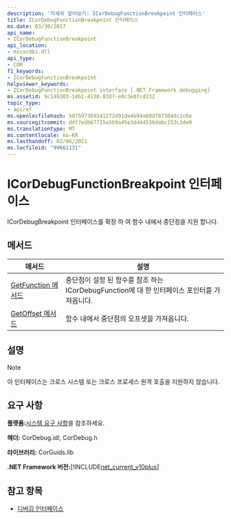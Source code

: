 ```yaml
---
description: '자세히 알아보기: ICorDebugFunctionBreakpoint 인터페이스'
title: ICorDebugFunctionBreakpoint 인터페이스
ms.date: 03/30/2017
api_name:
- ICorDebugFunctionBreakpoint
api_location:
- mscordbi.dll
api_type:
- COM
f1_keywords:
- ICorDebugFunctionBreakpoint
helpviewer_keywords:
- ICorDebugFunctionBreakpoint interface [.NET Framework debugging]
ms.assetid: 9c149303-14b1-4138-83d7-e8c3e0fcd332
topic_type:
- apiref
ms.openlocfilehash: 5d7597369241272d91de4b94a60d787304dc1c6e
ms.sourcegitcommit: ddf7edb67715a5b9a45e3dd44536dabc153c1de0
ms.translationtype: MT
ms.contentlocale: ko-KR
ms.lasthandoff: 02/06/2021
ms.locfileid: "99661131"
---
```

# <a name="icordebugfunctionbreakpoint-interface"></a>ICorDebugFunctionBreakpoint 인터페이스

ICorDebugBreakpoint 인터페이스를 확장 하 여 함수 내에서 중단점을 지원 합니다.  
  
## <a name="methods"></a>메서드  
  
|메서드|설명|  
|------------|-----------------|  
|[GetFunction 메서드](icordebugfunctionbreakpoint-getfunction-method.md)|중단점이 설정 된 함수를 참조 하는 ICorDebugFunction에 대 한 인터페이스 포인터를 가져옵니다.|  
|[GetOffset 메서드](icordebugfunctionbreakpoint-getoffset-method.md)|함수 내에서 중단점의 오프셋을 가져옵니다.|  
  
## <a name="remarks"></a>설명  
  
> [!NOTE]
> 이 인터페이스는 크로스 시스템 또는 크로스 프로세스 원격 호출을 지원하지 않습니다.  
  
## <a name="requirements"></a>요구 사항  

 **플랫폼:**[시스템 요구 사항](../../get-started/system-requirements.md)을 참조하세요.  
  
 **헤더:** CorDebug.idl, CorDebug.h  
  
 **라이브러리:** CorGuids.lib  
  
 **.NET Framework 버전:**[!INCLUDE[net_current_v10plus](../../../../includes/net-current-v10plus-md.md)]  
  
## <a name="see-also"></a>참고 항목

- [디버깅 인터페이스](debugging-interfaces.md)
